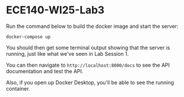 # ECE140-WI25-Lab3

Run the command below to build the docker image and start the server:

```
docker-compose up
```

You should then get some terminal output showing that the server is running, just like what we've seen in Lab Session 1.

You can then navigate to `http://localhost:8000/docs` to see the API documentation and test the API.

Also, if you open up Docker Desktop, you'll be able to see the running container.